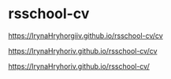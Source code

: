 # rsschool-cv


https://IrynaHryhorgiiv.github.io/rsschool-cv/cv

https://IrynaHryhoriv.github.io/rsschool-cv/cv

https://IrynaHryhoriv.github.io/rsschool-cv/
